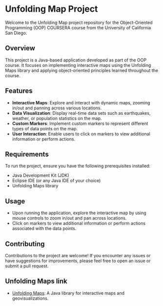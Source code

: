 # Unfolding Map Project

Welcome to the Unfolding Map project repository for the Object-Oriented Programming (OOP) COURSERA course from the University of California San Diego.

## Overview

This project is a Java-based application developed as part of the OOP course. It focuses on implementing interactive maps using the Unfolding Maps library and applying object-oriented principles learned throughout the course.

## Features

- **Interactive Maps**: Explore and interact with dynamic maps, zooming in/out and panning across various locations.
- **Data Visualization**: Display real-time data sets such as earthquakes, weather, or population statistics on the map.
- **Custom Markers**: Implement custom markers to represent different types of data points on the map.
- **User Interaction**: Enable users to click on markers to view additional information or perform actions.

## Requirements

To run the project, ensure you have the following prerequisites installed:

- Java Development Kit (JDK)
- Eclipse IDE (or any Java IDE of your choice)
- Unfolding Maps library


## Usage

- Upon running the application, explore the interactive map by using mouse controls to zoom in/out and pan across locations.
- Click on markers to view additional information or perform actions associated with the data points.

## Contributing

Contributions to the project are welcome! If you encounter any issues or have suggestions for improvements, please feel free to open an issue or submit a pull request.


## Unfolding Maps link

- [Unfolding Maps](http://unfoldingmaps.org/): A Java library for interactive maps and geovisualizations.
